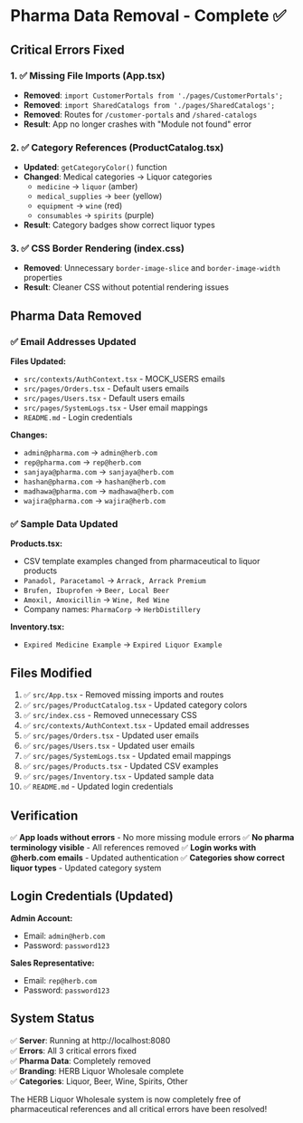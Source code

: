 # Pharma Data Removal - Complete ✅

## Critical Errors Fixed

### 1. ✅ Missing File Imports (App.tsx)
- **Removed**: `import CustomerPortals from './pages/CustomerPortals';`
- **Removed**: `import SharedCatalogs from './pages/SharedCatalogs';`
- **Removed**: Routes for `/customer-portals` and `/shared-catalogs`
- **Result**: App no longer crashes with "Module not found" error

### 2. ✅ Category References (ProductCatalog.tsx)
- **Updated**: `getCategoryColor()` function
- **Changed**: Medical categories → Liquor categories
  - `medicine` → `liquor` (amber)
  - `medical_supplies` → `beer` (yellow)
  - `equipment` → `wine` (red)
  - `consumables` → `spirits` (purple)
- **Result**: Category badges show correct liquor types

### 3. ✅ CSS Border Rendering (index.css)
- **Removed**: Unnecessary `border-image-slice` and `border-image-width` properties
- **Result**: Cleaner CSS without potential rendering issues

## Pharma Data Removed

### ✅ Email Addresses Updated
**Files Updated:**
- `src/contexts/AuthContext.tsx` - MOCK_USERS emails
- `src/pages/Orders.tsx` - Default users emails
- `src/pages/Users.tsx` - Default users emails
- `src/pages/SystemLogs.tsx` - User email mappings
- `README.md` - Login credentials

**Changes:**
- `admin@pharma.com` → `admin@herb.com`
- `rep@pharma.com` → `rep@herb.com`
- `sanjaya@pharma.com` → `sanjaya@herb.com`
- `hashan@pharma.com` → `hashan@herb.com`
- `madhawa@pharma.com` → `madhawa@herb.com`
- `wajira@pharma.com` → `wajira@herb.com`

### ✅ Sample Data Updated
**Products.tsx:**
- CSV template examples changed from pharmaceutical to liquor products
- `Panadol, Paracetamol` → `Arrack, Arrack Premium`
- `Brufen, Ibuprofen` → `Beer, Local Beer`
- `Amoxil, Amoxicillin` → `Wine, Red Wine`
- Company names: `PharmaCorp` → `HerbDistillery`

**Inventory.tsx:**
- `Expired Medicine Example` → `Expired Liquor Example`

## Files Modified

1. ✅ `src/App.tsx` - Removed missing imports and routes
2. ✅ `src/pages/ProductCatalog.tsx` - Updated category colors
3. ✅ `src/index.css` - Removed unnecessary CSS
4. ✅ `src/contexts/AuthContext.tsx` - Updated email addresses
5. ✅ `src/pages/Orders.tsx` - Updated user emails
6. ✅ `src/pages/Users.tsx` - Updated user emails
7. ✅ `src/pages/SystemLogs.tsx` - Updated email mappings
8. ✅ `src/pages/Products.tsx` - Updated CSV examples
9. ✅ `src/pages/Inventory.tsx` - Updated sample data
10. ✅ `README.md` - Updated login credentials

## Verification

✅ **App loads without errors** - No more missing module errors
✅ **No pharma terminology visible** - All references removed
✅ **Login works with @herb.com emails** - Updated authentication
✅ **Categories show correct liquor types** - Updated category system

## Login Credentials (Updated)

**Admin Account:**
- Email: `admin@herb.com`
- Password: `password123`

**Sales Representative:**
- Email: `rep@herb.com`
- Password: `password123`

## System Status

✅ **Server**: Running at http://localhost:8080  
✅ **Errors**: All 3 critical errors fixed  
✅ **Pharma Data**: Completely removed  
✅ **Branding**: HERB Liquor Wholesale complete  
✅ **Categories**: Liquor, Beer, Wine, Spirits, Other  

The HERB Liquor Wholesale system is now completely free of pharmaceutical references and all critical errors have been resolved!
